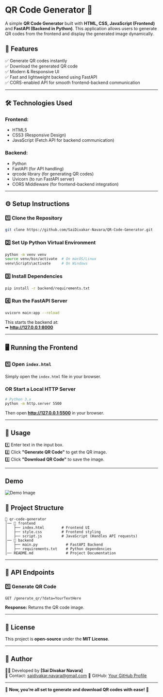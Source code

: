# QR Code Generator 🚀

A simple **QR Code Generator** built with **HTML, CSS, JavaScript (Frontend)** and **FastAPI (Backend in Python)**. This application allows users to generate QR codes from the frontend and display the generated image dynamically.

## 📌 Features
✅ Generate QR codes instantly  
✅ Download the generated QR code  
✅ Modern & Responsive UI  
✅ Fast and lightweight backend using FastAPI  
✅ CORS-enabled API for smooth frontend-backend communication  

---

## 🛠️ Technologies Used
### **Frontend:**
- HTML5  
- CSS3 (Responsive Design)  
- JavaScript (Fetch API for backend communication)  

### **Backend:**
- Python  
- FastAPI (for API handling)  
- qrcode library (for generating QR codes)  
- Uvicorn (to run FastAPI server)  
- CORS Middleware (for frontend-backend integration)  

---

## ⚙️ Setup Instructions

### **1️⃣ Clone the Repository**
```sh
git clone https://github.com/SaiDivakar-Navara/QR-Code-Generator.git
```

### **2️⃣ Set Up Python Virtual Environment**
```sh
python -m venv venv
source venv/bin/activate  # On macOS/Linux
venv\Scripts\activate     # On Windows
```

### **3️⃣ Install Dependencies**
```sh
pip install -r backend/requirements.txt
```

### **4️⃣ Run the FastAPI Server**
```sh
uvicorn main:app --reload
```
This starts the backend at:  
➡ **http://127.0.0.1:8000**

---

## 🖥️ Running the Frontend
### **1️⃣ Open `index.html`**
Simply open the `index.html` file in your browser.

### **OR** Start a Local HTTP Server
```sh
# Python 3.x
python -m http.server 5500
```
Then open **http://127.0.0.1:5500** in your browser.

---

## 🚀 Usage
1️⃣ Enter text in the input box.  
2️⃣ Click **"Generate QR Code"** to get the QR image.  
3️⃣ Click **"Download QR Code"** to save the image.  

---

## Demo
![Demo Image]([image_path](https://raw.githubusercontent.com/SaiDivakar-Navara/QR-Code-Generator/refs/heads/main/QR%20Code%20Generator/Frontend/Screenshot%202025-03-31%20161631.png))


## 📂 Project Structure
```
📁 qr-code-generator
│── 📂 frontend
│   ├── index.html        # Frontend UI
│   ├── style.css         # Frontend styling
│   ├── script.js         # JavaScript (Handles API requests)
│── 📂 backend
│   ├── main.py             # FastAPI Backend
│   ├── requirements.txt    # Python dependencies      
│── README.md               # Project Documentation     
```

---

## 🔗 API Endpoints
### **1️⃣ Generate QR Code**
```
GET /generate_qr/?data=YourTextHere
```
**Response:** Returns the QR code image.

---

## 📜 License
This project is **open-source** under the **MIT License**.

---

## 🎯 Author
👨‍💻 Developed by **[Sai Divakar Navara]**  
📧 Contact: saidivakar.navara@gmail.com 
🔗 GitHub: [Your GitHub Profile](https://github.com/SaiDivakar-Navara)

---

🎉 **Now, you’re all set to generate and download QR codes with ease!** 🚀
